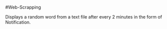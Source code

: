 #Web-Scrapping

Displays a random word from a text file after every 2 minutes in the form of Notification.
